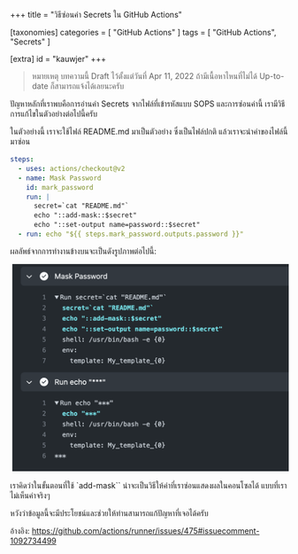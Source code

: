 +++
title = "วิธีซ่อนค่า Secrets ใน GitHub Actions"

[taxonomies]
categories = [ "GitHub Actions" ]
tags = [ "GitHub Actions", "Secrets" ]

[extra]
id = "kauwjer"
+++

> หมายเหตุ บทความนี้ Draft ไว้ตั้งแต่วันที่ Apr 11, 2022 ถ้ามีเนื้อหาไหนที่ไม่ได้ Up-to-date ก็สามารถแจ้งได้เลยนะครับ

ปัญหาหลักที่เราพบคือการอ่านค่า Secrets จากไฟล์ที่เข้ารหัสแบบ SOPS และการซ่อนค่านี้ เรามีวิธีการแก้ไขในตัวอย่างต่อไปนี้ครับ

ในตัวอย่างนี้ เราจะใช้ไฟล์ README.md มาเป็นตัวอย่าง ซึ่งเป็นไฟล์ปกติ แล้วเราจะนำค่าของไฟล์นี้มาซ่อน

```yml
steps:
  - uses: actions/checkout@v2
  - name: Mask Password
    id: mark_password
    run: |
      secret=`cat "README.md"`
      echo "::add-mask::$secret"
      echo "::set-output name=password::$secret"
  - run: echo "${{ steps.mark_password.outputs.password }}"
```

ผลลัพธ์จากการทำงานข้างบนจะเป็นดังรูปภาพต่อไปนี้:

![image](screenshot.png)

เราคิดว่าในขั้นตอนที่ใช้ `add-mask`` น่าจะเป็นวิธีให้ค่าที่เราซ่อนแสดงผลในคอนโซลได้ แบบที่เราไม่เห็นค่าจริงๆ

หวังว่าข้อมูลนี้จะมีประโยชน์และช่วยให้ท่านสามารถแก้ปัญหาที่เจอได้ครับ

อ้างอิง: https://github.com/actions/runner/issues/475#issuecomment-1092734499
